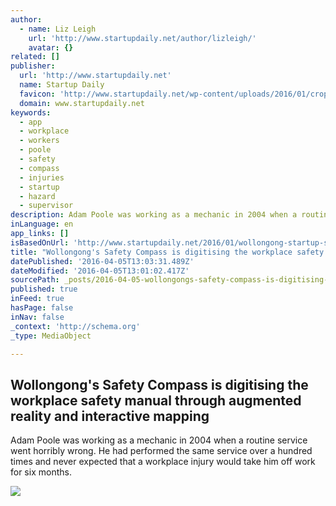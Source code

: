 ```yaml
---
author:
  - name: Liz Leigh
    url: 'http://www.startupdaily.net/author/lizleigh/'
    avatar: {}
related: []
publisher:
  url: 'http://www.startupdaily.net'
  name: Startup Daily
  favicon: 'http://www.startupdaily.net/wp-content/uploads/2016/01/cropped-favicon-192x192.png'
  domain: www.startupdaily.net
keywords:
  - app
  - workplace
  - workers
  - poole
  - safety
  - compass
  - injuries
  - startup
  - hazard
  - supervisor
description: Adam Poole was working as a mechanic in 2004 when a routine service went horribly wrong. He had performed the same service over a hundred times and never expected that a workplace injury would take him off work for six months.
inLanguage: en
app_links: []
isBasedOnUrl: 'http://www.startupdaily.net/2016/01/wollongong-startup-safety-compass-has-digitised-the-workplace-safety-manual-through-augmented-reality-and-interactive-mapping/'
title: "Wollongong's Safety Compass is digitising the workplace safety manual through augmented reality and interactive mapping"
datePublished: '2016-04-05T13:03:31.489Z'
dateModified: '2016-04-05T13:01:02.417Z'
sourcePath: _posts/2016-04-05-wollongongs-safety-compass-is-digitising-the-workplace-safe.md
published: true
inFeed: true
hasPage: false
inNav: false
_context: 'http://schema.org'
_type: MediaObject

---
```

<article style=""><h1>Wollongong's Safety Compass is digitising the workplace safety manual through augmented reality and interactive mapping</h1><p>Adam Poole was working as a mechanic in 2004 when a routine service went horribly wrong. He had performed the same service over a hundred times and never expected that a workplace injury would take him off work for six months.</p><img src="http://www.startupdaily.net/wp-content/uploads/2016/01/Adam-Poole-SC.png" /></article>